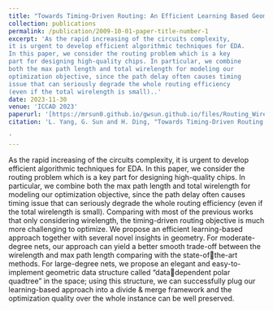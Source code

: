 ```yaml
---
title: "Towards Timing-Driven Routing: An Efficient Learning Based Geometric Approach"
collection: publications
permalink: /publication/2009-10-01-paper-title-number-1
excerpt: 'As the rapid increasing of the circuits complexity,
it is urgent to develop efficient algorithmic techniques for EDA.
In this paper, we consider the routing problem which is a key
part for designing high-quality chips. In particular, we combine
both the max path length and total wirelength for modeling our
optimization objective, since the path delay often causes timing
issue that can seriously degrade the whole routing efficiency
(even if the total wirelength is small)..'
date: 2023-11-30
venue: 'ICCAD 2023'
paperurl: '[https://mrsun0.github.io/gwsun.github.io/files/Routing_Wirelength_Timing.pdf]'
citation: 'L. Yang, G. Sun and H. Ding, "Towards Timing-Driven Routing: An Efficient Learning Based Geometric Approach," 2023 IEEE/ACM International Conference on Computer Aided Design (ICCAD), San Francisco, CA, USA, 2023, pp. 1-9, doi: 10.1109/ICCAD57390.2023.10323981. keywords: {Heating systems;Geometry;Design automation;Neural networks;Routing;Delays;Task analysis},

'
---
```


As the rapid increasing of the circuits complexity,
it is urgent to develop efficient algorithmic techniques for EDA.
In this paper, we consider the routing problem which is a key
part for designing high-quality chips. In particular, we combine
both the max path length and total wirelength for modeling our
optimization objective, since the path delay often causes timing
issue that can seriously degrade the whole routing efficiency
(even if the total wirelength is small). Comparing with most of
the previous works that only considering wirelength, the timing-driven routing objective is much more challenging to optimize.
We propose an efficient learning-based approach together with
several novel insights in geometry. For moderate-degree nets,
our approach can yield a better smooth trade-off between the
wirelength and max path length comparing with the state-ofthe-art methods. For large-degree nets, we propose an elegant
and easy-to-implement geometric data structure called “datadependent polar quadtree” in the space; using this structure, we
can successfully plug our learning-based approach into a divide
& merge framework and the optimization quality over the whole
instance can be well preserved.
